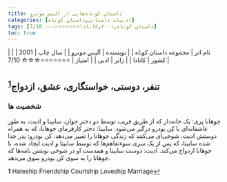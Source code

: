 ```yaml
---
title: داستان‌ کوتاه‌هایی از آلیس مونرو
categories: [ادبیات داستانی,داستان کوتاه]
tags: [داستان کوتاه,۲۰۰۱,کانادا⭐⭐⭐⭐⭐⭐⭐☆☆☆ 7/10]
toc: true
---
```


| نام اثر | مجموعه داستان‌ کوتاه‌ |
| نویسنده | آلیس مونرو |
| سال چاپ | 2001 |
| کشور | کانادا |
| ژانر | ادبی |
| امتیاز | ⭐⭐⭐⭐⭐⭐⭐☆☆☆ 7/10 |


## تنفر، دوستی، خواستگاری، عشق، ازدواج<sup id="a1">[1](#f1)</sup>
### شخصیت ها
جوهانا پری: یک خانه‌دار که از طریق فریب توسط دو دختر جوان، سابیتا و ادیت، به طور عاشقانه‌ای با کِن بودرو درگیر می‌شود.
سابیتا: دختر کارفرمای جوهانا، که به همراه دوستش ادیت، شوخی‌ای می‌کنند که زندگی جوهانا را تغییر می‌دهد.
کن بودرو: پدر جدا شده سابیتا، که پس از یک سری سوءتفاهم‌ها که توسط سابیتا و ادیت ایجاد شده، با جوهانا ازدواج می‌کند.
ادیت: دوست سابیتا و همدست او در شوخی نوشتن نامه‌ها که جوهانا را به سوی کن بودرو سوق می‌دهد.


<b id="f1">1</b> <span class="footnote">Hateship Friendship Courtship Loveship Marriage</span>[↩](#a1)
